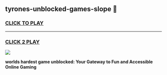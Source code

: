 
## tyrones-unblocked-games-slope 👋
<h3>
<a href="https://premium.freeplayer.one?title=tyrones-unblocked-games-slope&ref=14F">CLICK TO PLAY</a></h3>
<hr>

<h3>
<a href="https://premium.freeplayer.one?title=tyrones-unblocked-games-slope&ref=14F">CLICK 2 PLAY</a>
  
</h3>

<a href="https://premium.freeplayer.one?title=tyrones-unblocked-games-slope&ref=12F/"><img src="https://clearcache.store/games.png"></a>


**worlds hardest game unblocked: Your Gateway to Fun and Accessible Online Gaming**

